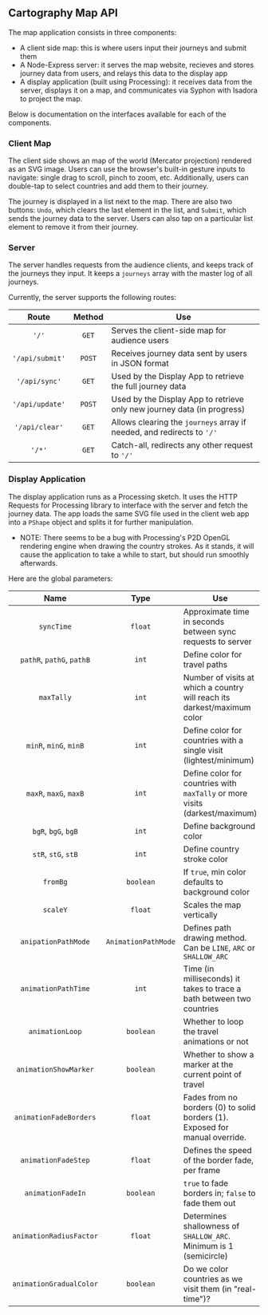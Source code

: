 ## Cartography Map API

The map application consists in three components:

- A client side map: this is where users input their journeys and submit them
- A Node-Express server: it serves the map website, recieves and stores journey data from users, and relays this data to the display app
- A display application (built using Processing): it receives data from the server, displays it on a map, and communicates via Syphon with Isadora to project the map.

Below is documentation on the interfaces available for each of the components.

### Client Map

The client side shows an map of the world (Mercator projection) rendered as an SVG image. Users can use the browser's built-in gesture inputs to navigate: single drag to scroll, pinch to zoom, etc. Additionally, users can double-tap to select countries and add them to their journey.

The journey is displayed in a list next to the map. There are also two buttons: ```Undo```, which clears the last element in the list, and ```Submit```, which sends the journey data to the server. Users can also tap on a particular list element to remove it from their journey.

### Server

The server handles requests from the audience clients, and keeps track of the journeys they input. It keeps a ```journeys``` array with the master log of all journeys.

Currently, the server supports the following routes:

| Route           | Method | Use                                                                     |
|:---------------:|:------:|-------------------------------------------------------------------------|
| `'/'`           |`GET`   | Serves the client-side map for audience users                           |
| `'/api/submit'` |`POST`  | Receives journey data sent by users in JSON format                      |
| `'/api/sync'`   |`GET`   | Used by the Display App to retrieve the full journey data               |
| `'/api/update'` |`POST`  | Used by the Display App to retrieve only new journey data (in progress) |
| `'/api/clear'`  |`GET`   | Allows clearing the `journeys` array if needed, and redirects to `'/'`  |
| `'/*'`          |`GET`   | Catch-all, redirects any other request to `'/'`                         |

### Display Application

The display application runs as a Processing sketch. It uses the HTTP Requests for Processing library to interface with the server and fetch the journey data. The app loads the same SVG file used in the client web app into a `PShape` object and splits it for further manipulation.

- NOTE: There seems to be a bug with Processing's P2D OpenGL rendering engine when drawing the country strokes. As it stands, it will cause the application to take a while to start, but should run smoothly afterwards.

Here are the global parameters:

| Name                      | Type                | Use                                                                          |
|:-------------------------:|:-------------------:|------------------------------------------------------------------------------|
| `syncTime`                | `float`             | Approximate time in seconds between sync requests to server                  |
| `pathR`, `pathG`, `pathB` | `int`               | Define color for travel paths                                                |
| `maxTally`                | `int`               | Number of visits at which a country will reach its darkest/maximum color     |
| `minR`, `minG`, `minB`    | `int`               | Define color for countries with a single visit (lightest/minimum)            |
| `maxR`, `maxG`, `maxB`    | `int`               | Define color for countries with `maxTally` or more visits (darkest/maximum)  |
| `bgR`, `bgG`, `bgB`       | `int`               | Define background color                                                      |
| `stR`, `stG`, `stB`       | `int`               | Define country stroke color                                                  |
| `fromBg`                  | `boolean`           | If `true`, min color defaults to background color                            |
| `scaleY`                  | `float`             | Scales the map vertically                                                    |
| `anipationPathMode`       | `AnimationPathMode` | Defines path drawing method. Can be `LINE`, `ARC` or `SHALLOW_ARC`           |
| `animationPathTime`       | `int`               | Time (in milliseconds) it takes to trace a bath between two countries        |
| `animationLoop`           | `boolean`           | Whether to loop the travel animations or not                                 |
| `animationShowMarker`     | `boolean`           | Whether to show a marker at the current point of travel                      |
| `animationFadeBorders`    | `float`             | Fades from no borders (0) to solid borders (1). Exposed for manual override. |
| `animationFadeStep`       | `float`             | Defines the speed of the border fade, per frame                              |
| `animationFadeIn`         | `boolean`           | `true` to fade borders in; `false` to fade them out                          |
| `animationRadiusFactor`   | `float`             | Determines shallowness of `SHALLOW_ARC`. Minimum is 1 (semicircle)           |
| `animationGradualColor`   | `boolean`           | Do we color countries as we visit them (in "real-time")?                     |

